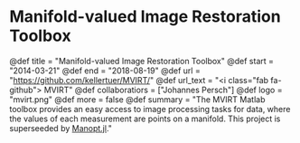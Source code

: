 # Manifold-valued Image Restoration Toolbox

@def title = "Manifold-valued Image Restoration Toolbox"
@def start = "2014-03-21"
@def end = "2018-08-19"
@def url = "https://github.com/kellertuer/MVIRT/"
@def url_text = "<i class=\"fab fa-github\"></i> MVIRT"
@def collaboratiors = ["Johannes Persch"]
@def logo = "mvirt.png"
@def more = false
@def summary = "The MVIRT Matlab toolbox provides an easy access to image processing tasks for data, where the values of each measurement are points on a manifold. This project is superseeded by [Manopt.jl](/projects/manoptjl/)."
